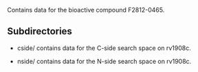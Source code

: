 Contains data for the bioactive compound F2812-0465.

## Subdirectories

- cside/ contains data for the C-side search space on rv1908c.

- nside/ contains data for the N-side search space on rv1908c.

